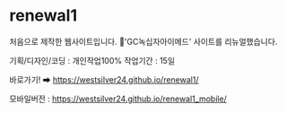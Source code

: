 # renewal1
처음으로 제작한 웹사이트입니다. 💉'GC녹십자아이메드' 사이트를 리뉴얼했습니다. 

기획/디자인/코딩 : 개인작업100%
작업기간 : 15일

바로가기! ➡ https://westsilver24.github.io/renewal1/

모바일버전 : https://westsilver24.github.io/renewal1_mobile/
